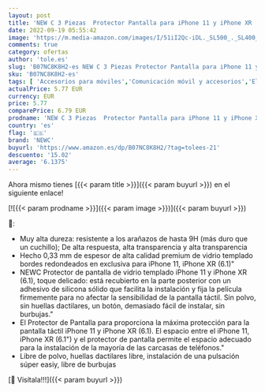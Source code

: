 ```yaml
---
layout: post
title: 'NEW C 3 Piezas  Protector Pantalla para iPhone 11 y iPhone XR  6.1   Antiarañazo  Antihuella  Sin Burbujas  9H  0.33 mm  Vidrio Templado Ultra Resistente y Transparente"'
date: 2022-09-19 05:55:42
image: 'https://m.media-amazon.com/images/I/51iI2Qc-iDL._SL500_._SL400_.jpg'
comments: true
category: ofertas
author: 'tole.es'
slug: 'B07NC8K8H2-es NEW C 3 Piezas Protector Pantalla para iPhone 11 y iPhone...'
sku: 'B07NC8K8H2-es'
tags: [ 'Accesorios para móviles','Comunicación móvil y accesorios','Electrónica','Mantenimiento, cuidado y reparaciones de teléfonos móviles','Protectores de pantalla para móviles','iphone','newc','🇪🇸', ]
actualPrice: 5.77 EUR
currency: EUR
price: 5.77
comparePrice: 6.79 EUR
prodname: 'NEW C 3 Piezas  Protector Pantalla para iPhone 11 y iPhone XR  6.1   Antiarañazo  Antihuella  Sin Burbujas  9H  0.33 mm  Vidrio Templado Ultra Resistente y Transparente"'
country: 'es'
flag: '🇪🇸'
brand: 'NEWC'
buyurl: 'https://www.amazon.es/dp/B07NC8K8H2/?tag=tolees-21'
descuento: '15.02'
average: '6.1375'
---
```


Ahora mismo tienes [{{< param title >}}]({{< param buyurl >}}) en el siguiente enlace!

[![{{< param prodname >}}]({{< param image >}})]({{< param buyurl >}})

🔎:

- Muy alta dureza: resistente a los arañazos de hasta 9H (más duro que un cuchillo); De alta respuesta, alta transparencia y alta transparencia
- Hecho 0,33 mm de espesor de alta calidad premium de vidrio templado bordes redondeados en exclusiva para iPhone 11, iPhone XR (6.1)"
- NEWC Protector de pantalla de vidrio templado iPhone 11 y iPhone XR (6.1), toque delicado: está recubierto en la parte posterior con un adhesivo de silicona sólido que facilita la instalación y fija la película firmemente para no afectar la sensibilidad de la pantalla táctil. Sin polvo, sin huellas dactilares, un botón, demasiado fácil de instalar, sin burbujas."
- El Protector de Pantalla para proporciona la máxima protección para la pantalla táctil iPhone 11 y iPhone XR (6.1). El espacio entre el iPhone 11, iPhone XR (6.1") y el protector de pantalla permite el espacio adecuado para la instalación de la mayoría de las carcasas de teléfonos."
- Libre de polvo, huellas dactilares libre, instalación de una pulsación súper easiy, libre de burbujas

[🛒 Visítala!!!]({{< param buyurl >}})
